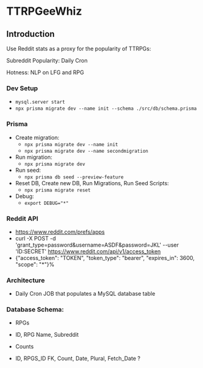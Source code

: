 # TTRPGeeWhiz

## Introduction
Use Reddit stats as a proxy for the popularity of TTRPGs:

Subreddit Popularity: Daily Cron

Hotness: NLP on LFG and RPG

### Dev Setup
- `mysql.server start`
- `npx prisma migrate dev --name init --schema ./src/db/schema.prisma`

### Prisma
- Create migration:
	- `npx prisma migrate dev --name init`
	- `npx prisma migrate dev --name secondmigration`
- Run migration:
	- `npx prisma migrate dev`
- Run seed:
	- `npx prisma db seed --preview-feature`
- Reset DB, Create new DB, Run Migrations, Run Seed Scripts:
	- `npx prisma migrate reset`
- Debug:
	- `export DEBUG="*"`

### Reddit API

-  https://www.reddit.com/prefs/apps
-  curl -X POST -d 'grant_type=password&username=ASDF&password=JKL' --user 'ID:SECRET' https://www.reddit.com/api/v1/access_token
- {"access_token": "TOKEN", "token_type": "bearer", "expires_in": 3600, "scope": "*"}%

### Architecture

- Daily Cron JOB that populates a MySQL database table


### Database Schema:

- RPGs
- ID, RPG Name, Subreddit

- Counts
- ID, RPGS_ID FK, Count, Date, Plural, Fetch_Date ?
